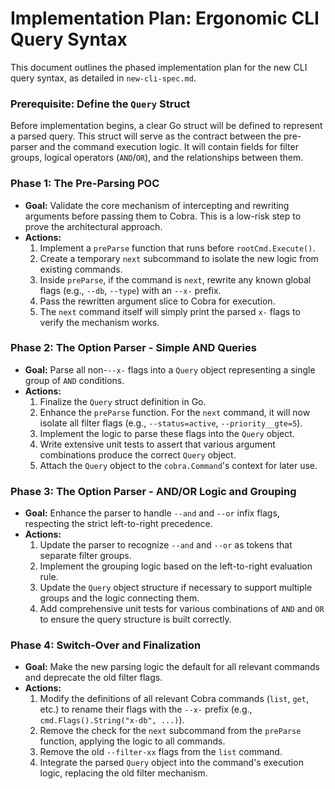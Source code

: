 # Implementation Plan: Ergonomic CLI Query Syntax

This document outlines the phased implementation plan for the new CLI query syntax, as detailed in `new-cli-spec.md`.

### Prerequisite: Define the `Query` Struct

Before implementation begins, a clear Go struct will be defined to represent a parsed query. This struct will serve as the contract between the pre-parser and the command execution logic. It will contain fields for filter groups, logical operators (`AND`/`OR`), and the relationships between them.

### Phase 1: The Pre-Parsing POC

- **Goal:** Validate the core mechanism of intercepting and rewriting arguments before passing them to Cobra. This is a low-risk step to prove the architectural approach.
- **Actions:**
    1.  Implement a `preParse` function that runs before `rootCmd.Execute()`.
    2.  Create a temporary `next` subcommand to isolate the new logic from existing commands.
    3.  Inside `preParse`, if the command is `next`, rewrite any known global flags (e.g., `--db`, `--type`) with an `--x-` prefix.
    4.  Pass the rewritten argument slice to Cobra for execution.
    5.  The `next` command itself will simply print the parsed `x-` flags to verify the mechanism works.

### Phase 2: The Option Parser - Simple AND Queries

- **Goal:** Parse all non-`--x-` flags into a `Query` object representing a single group of `AND` conditions.
- **Actions:**
    1.  Finalize the `Query` struct definition in Go.
    2.  Enhance the `preParse` function. For the `next` command, it will now isolate all filter flags (e.g., `--status=active`, `--priority__gte=5`).
    3.  Implement the logic to parse these flags into the `Query` object.
    4.  Write extensive unit tests to assert that various argument combinations produce the correct `Query` object.
    5.  Attach the `Query` object to the `cobra.Command`'s context for later use.

### Phase 3: The Option Parser - AND/OR Logic and Grouping

- **Goal:** Enhance the parser to handle `--and` and `--or` infix flags, respecting the strict left-to-right precedence.
- **Actions:**
    1.  Update the parser to recognize `--and` and `--or` as tokens that separate filter groups.
    2.  Implement the grouping logic based on the left-to-right evaluation rule.
    3.  Update the `Query` object structure if necessary to support multiple groups and the logic connecting them.
    4.  Add comprehensive unit tests for various combinations of `AND` and `OR` to ensure the query structure is built correctly.

### Phase 4: Switch-Over and Finalization

- **Goal:** Make the new parsing logic the default for all relevant commands and deprecate the old filter flags.
- **Actions:**
    1.  Modify the definitions of all relevant Cobra commands (`list`, `get`, etc.) to rename their flags with the `--x-` prefix (e.g., `cmd.Flags().String("x-db", ...)`).
    2.  Remove the check for the `next` subcommand from the `preParse` function, applying the logic to all commands.
    3.  Remove the old `--filter-xx` flags from the `list` command.
    4.  Integrate the parsed `Query` object into the command's execution logic, replacing the old filter mechanism.
